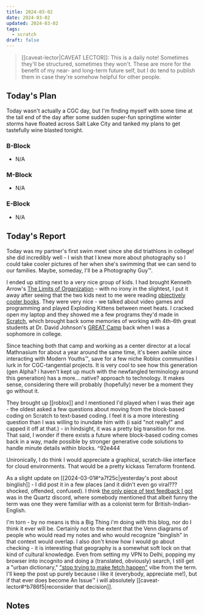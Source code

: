 ```yaml
---
title: 2024-03-02
date: 2024-03-02
updated: 2024-03-02
tags:
  - scratch
draft: false
---
```


> [[caveat-lector|CAVEAT LECTOR]]: This is a daily note! Sometimes they'll be structured, sometimes they won't. These are more for the benefit of my near- and long-term future self, but I do tend to publish them in case they're somehow helpful for other people.

## Today's Plan

Today wasn't actually a CGC day, but I'm finding myself with some time at the tail end of the day after some sudden super-fun springtime winter storms have floated across Salt Lake City and tanked my plans to get tastefully wine blasted tonight.

### B-Block

- N/A

### M-Block

- N/A

### E-Block

- N/A

## Today's Report

Today was my partner's first swim meet since she did triathlons in college! she did incredibly well - I wish that I knew more about photography so I could take cooler pictures of her when she's swimming that we can send to our families. Maybe, someday, I'll be a Photography Guy™.

I ended up sitting next to a very nice group of kids. I had brought Kenneth Arrow's [The Limits of Organization](https://www.amazon.com/Limits-Organization-Lectures-Public-Analysis/dp/0393093239) - with no irony in the slightest, I put it away after seeing that the two kids next to me were reading [objectively cooler books](https://arc.net/split/A1DCF384-F903-4877-AD5A-63D7F9303E20). They were very nice - we talked about video games and programming and played Exploding Kittens between meet heats. I cracked open my laptop and they showed me a few programs they'd made in [Scratch](https://scratch.mit.edu/), which brought back some memories of working with 4th-6th great students at Dr. David Johnson's [GREAT Camp](https://users.cs.utah.edu/~dejohnso/GREAT/People.shtml) back when I was a sophomore in college.

Since teaching both that camp and working as a center director at a local Mathnasium for about a year around the same time, it's been awhile since interacting with Modern Youths™, save for a few niche Roblox communities I lurk in for CGC-tangential projects. It is very cool to see how this generation (gen Alpha? i haven't kept up much with the newfangled terminology around this generation) has a more... native? approach to technology. It makes sense, considering there will probably (hopefully) never be a moment they go without it.

They brought up [[roblox]] and I mentioned I'd played when I was their age - the oldest asked a few questions about moving from the block-based coding on Scratch to text-based coding. I feel it is a more interesting question than I was willing to inundate him with (i said "not really!" and capped it off at that.) - in hindsight, it was a pretty big transition for me. That said, I wonder if there exists a future where block-based coding comes back in a way, made possible by stronger generative code solutions to handle minute details within blocks. ^92e444

Unironically, I do think I would appreciate a graphical, scratch-like interface for cloud environments. That would be a pretty kickass Terraform frontend.

As a slight update on [[2024-03-01#^a7f25c|yesterday's post about binglish]] - I did post it in a few places (and it didn't even go viral??? shocked, offended, confused). I think [the only piece of text feedback I got](https://discord.com/channels/927628110009098281/927628110009098284/1213538557554196533) was in the Quartz discord, where somebody mentioned that albeit funny the term was one they were familiar with as a colonist term for British-Indian-English.

I'm torn - by no means is this a Big Thing i'm doing with this blog, nor do I think it ever will be. Certainly not to the extent that the Venn diagrams of people who would read my notes and who would recognize "binglish" in that context would overlap. I also don't know how I would go about checking - it is interesting that geography is a somewhat soft lock on that kind of cultural knowledge. Even from setting my VPN to Delhi, popping my browser into incognito and doing a (translated, obviously) search, I still get a "urban dictionary," ["stop trying to make fetch happen"](https://www.youtube.com/watch?v=Pubd-spHN-0) vibe from the term. I'll keep the post up purely because i like it (everybody, appreciate me!), but if that ever does become An Issue™ i will absolutely [[caveat-lector#^b786f5|reconsider that decision]]. 
## Notes
